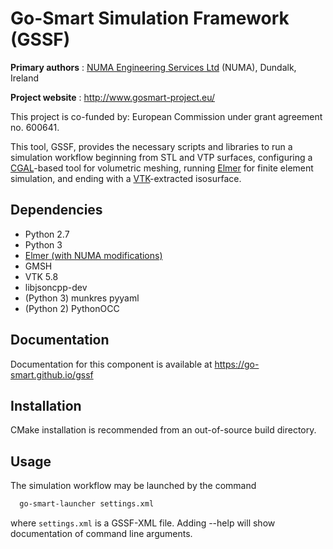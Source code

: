 Go-Smart Simulation Framework (GSSF)
====================================

**Primary authors** : [NUMA Engineering Services Ltd](http://www.numa.ie) (NUMA), Dundalk, Ireland

**Project website** : http://www.gosmart-project.eu/

This project is co-funded by: European Commission under grant agreement no. 600641.

This tool, GSSF, provides the necessary scripts and libraries to run a simulation workflow beginning from STL and VTP surfaces, configuring a [CGAL](https://cgal.org)-based tool for volumetric meshing, running [Elmer](https://elmerfem.org) for finite element simulation, and ending with a [VTK](https://vtk.org)-extracted isosurface.

Dependencies
------------

* Python 2.7
* Python 3
* [Elmer (with NUMA modifications)](https://github.com/go-smart/gssf-elmer)
* GMSH
* VTK 5.8
* libjsoncpp-dev
* (Python 3) munkres pyyaml
* (Python 2) PythonOCC

Documentation
-------------

Documentation for this component is available at https://go-smart.github.io/gssf

Installation
------------

CMake installation is recommended from an out-of-source build directory.

Usage
-----

The simulation workflow may be launched by the command

```sh
  go-smart-launcher settings.xml
```

where `settings.xml` is a GSSF-XML file. Adding --help will show documentation of command line arguments.
